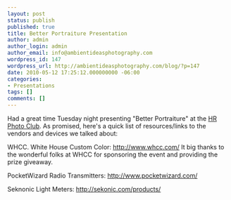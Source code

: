 ```yaml
---
layout: post
status: publish
published: true
title: Better Portraiture Presentation
author: admin
author_login: admin
author_email: info@ambientideasphotography.com
wordpress_id: 147
wordpress_url: http://ambientideasphotography.com/blog/?p=147
date: 2010-05-12 17:25:12.000000000 -06:00
categories:
- Presentations
tags: []
comments: []
---
```

Had a great time Tuesday night presenting "Better Portraiture" at the <a href="http://www.hrphotoclub.com/" target="_blank">HR Photo Club</a>. As promised, here's a quick list of resources/links to the vendors and devices we talked about:

WHCC. White House Custom Color:
<a href="http://www.whcc.com/" target="_blank">http://www.whcc.com/</a>
It big thanks to the wonderful folks at WHCC for sponsoring the event and providing the prize giveaway.

PocketWizard Radio Transmitters:
<a href="http://www.pocketwizard.com/">http://www.pocketwizard.com/</a>

Seknonic Light Meters:
<a href="http://sekonic.com/products/" target="_blank">http://sekonic.com/products/</a>

